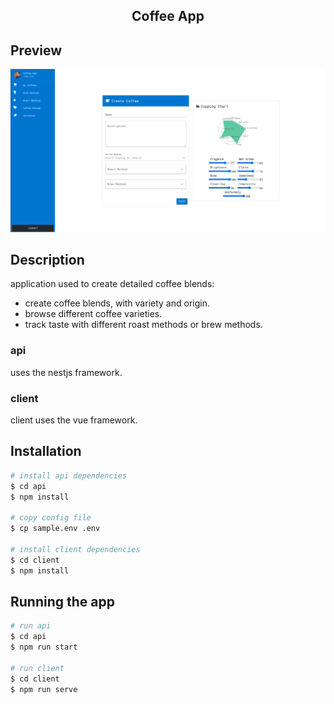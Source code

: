 <h2 align="center">Coffee App</h2>

## Preview
<img src="./preview.png" />

## Description
application used to create detailed coffee blends:

+ create coffee blends, with variety and origin.
+ browse different coffee varieties.
+ track taste with different roast methods or brew methods.

### api
uses the nestjs framework.

### client
client uses the vue framework.

## Installation

```bash
# install api dependencies
$ cd api
$ npm install

# copy config file
$ cp sample.env .env

# install client dependencies
$ cd client
$ npm install
```

## Running the app

```bash
# run api
$ cd api
$ npm run start

# run client
$ cd client
$ npm run serve
```